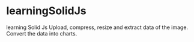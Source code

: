 # learningSolidJs
learning Solid Js
Upload, compress, resize and extract data of the image.
Convert the data into charts.